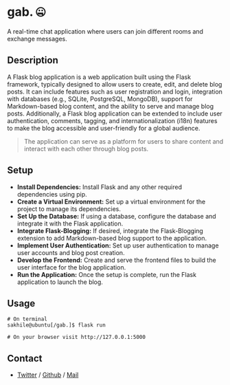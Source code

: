# gab. 🤐 
A real-time chat application where users can join different rooms and exchange messages.

## Description
A Flask blog application is a web application built using the Flask framework, typically designed to allow users to create, edit, and delete blog posts. It can include features such as user registration and login, integration with databases (e.g., SQLite, PostgreSQL, MongoDB), support for Markdown-based blog content, and the ability to serve and manage blog posts. Additionally, a Flask blog application can be extended to include user authentication, comments, tagging, and internationalization (i18n) features to make the blog accessible and user-friendly for a global audience.
> The application can serve as a platform for users to share content and interact with each other through blog posts.

## Setup
* **Install Dependencies:** Install Flask and any other required dependencies using pip.
* **Create a Virtual Environment:** Set up a virtual environment for the project to manage its dependencies.
* **Set Up the Database:** If using a database, configure the database and integrate it with the Flask application.
* **Integrate Flask-Blogging:** If desired, integrate the Flask-Blogging extension to add Markdown-based blog support to the application.
* **Implement User Authentication:** Set up user authentication to manage user accounts and blog post creation.
* **Develop the Frontend:** Create and serve the frontend files to build the user interface for the blog application.
* **Run the Application:** Once the setup is complete, run the Flask application to launch the blog.

## Usage
```shell
# On terminal
sakhile@ubuntu[/gab.]$ flask run

# On your browser visit http://127.0.0.1:5000
```

## Contact
 * [Twitter](https://www.twitter.com/sakhilelindah) / [Github](https://github.com/sakhi-4096) / [Mail](mailto:sakhilelindah@protonmail.com)

